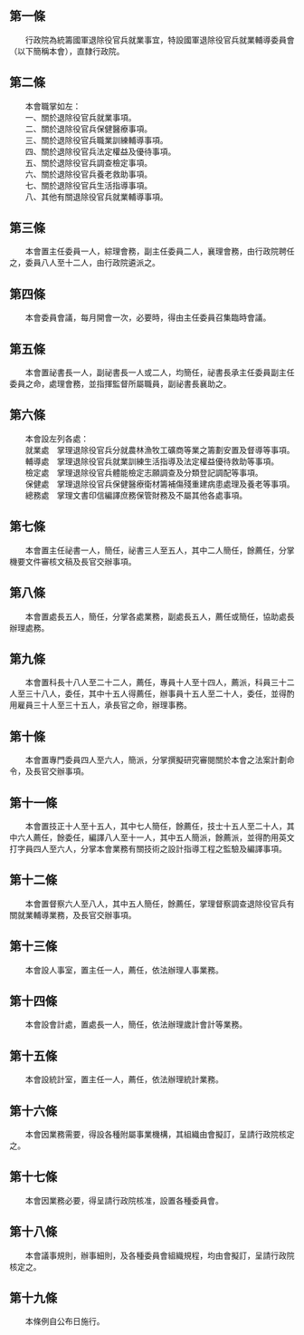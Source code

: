 第一條 
-------
　　行政院為統籌國軍退除役官兵就業事宜，特設國軍退除役官兵就業輔導委員會（以下簡稱本會），直隸行政院。  


第二條 
-------
　　本會職掌如左：  
　　一、關於退除役官兵就業事項。  
　　二、關於退除役官兵保健醫療事項。  
　　三、關於退除役官兵職業訓練輔導事項。  
　　四、關於退除役官兵法定權益及優待事項。  
　　五、關於退除役官兵調查檢定事項。  
　　六、關於退除役官兵養老救助事項。  
　　七、關於退除役官兵生活指導事項。  
　　八、其他有關退除役官兵就業輔導事項。  


第三條 
-------
　　本會置主任委員一人，綜理會務，副主任委員二人，襄理會務，由行政院聘任之，委員八人至十二人，由行政院遴派之。  


第四條 
-------
　　本會委員會議，每月開會一次，必要時，得由主任委員召集臨時會議。  


第五條 
-------
　　本會置祕書長一人，副祕書長一人或二人，均簡任，祕書長承主任委員副主任委員之命，處理會務，並指揮監督所屬職員，副祕書長襄助之。  


第六條 
-------
　　本會設左列各處：  
　　就業處　掌理退除役官兵分就農林漁牧工礦商等業之籌劃安置及督導等事項。  
　　輔導處　掌理退除役官兵就業訓練生活指導及法定權益優待救助等事項。  
　　檢定處　掌理退除役官兵體能檢定志願調查及分類登記調配等事項。  
　　保健處　掌理退除役官兵保健醫療衛材籌補傷殘重建病患處理及養老等事項。  
　　總務處　掌理文書印信編譯庶務保管財務及不屬其他各處事項。  


第七條 
-------
　　本會置主任祕書一人，簡任，祕書三人至五人，其中二人簡任，餘薦任，分掌機要文件審核文稿及長官交辦事項。  


第八條 
-------
　　本會置處長五人，簡任，分掌各處業務，副處長五人，薦任或簡任，協助處長辦理處務。  


第九條 
-------
　　本會置科長十八人至二十二人，薦任，專員十人至十四人，薦派，科員三十二人至三十八人，委任，其中十五人得薦任，辦事員十五人至二十人，委任，並得酌用雇員三十人至三十五人，承長官之命，辦理事務。  


第十條 
-------
　　本會置專門委員四人至六人，簡派，分掌撰擬研究審閱關於本會之法案計劃命令，及長官交辦事項。  


第十一條 
---------
　　本會置技正十人至十五人，其中七人簡任，餘薦任，技士十五人至二十人，其中六人薦任，餘委任，編譯八人至十一人，其中五人簡派，餘薦派，並得酌用英文打字員四人至六人，分掌本會業務有關技術之設計指導工程之監驗及編譯事項。  


第十二條 
---------
　　本會置督察六人至八人，其中五人簡任，餘薦任，掌理督察調查退除役官兵有關就業輔導業務，及長官交辦事項。  


第十三條 
---------
　　本會設人事室，置主任一人，薦任，依法辦理人事業務。  


第十四條 
---------
　　本會設會計處，置處長一人，簡任，依法辦理歲計會計等業務。  


第十五條 
---------
　　本會設統計室，置主任一人，薦任，依法辦理統計業務。  


第十六條 
---------
　　本會因業務需要，得設各種附屬事業機構，其組織由會擬訂，呈請行政院核定之。  


第十七條 
---------
　　本會因業務必要，得呈請行政院核准，設置各種委員會。  


第十八條 
---------
　　本會議事規則，辦事細則，及各種委員會組織規程，均由會擬訂，呈請行政院核定之。  


第十九條 
---------
　　本條例自公布日施行。